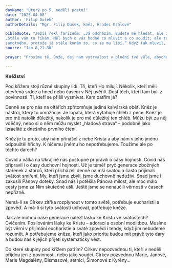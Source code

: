 ```yaml
---
dayName: "Úterý po 5. neděli postní"
date: "2025-04-08"
author: 'Filip Dušek'
authorDetails: "Mgr. Filip Dušek, kněz, Hradec Králové"

bibleQuote: "Ježíš řekl farizeům: „Já odcházím. Budete mě hledat, ale zemřete ve svém hříchu. Kam jdu já, tam vy přijít nemůžete.“ Židé říkali: „Chce si snad vzít život, že prohlašuje: »Kam jdu já, tam vy přijít nemůžete«?“ A on jim řekl: „Vy jste zdola, já jsem shora. Vy jste z tohoto světa, já z tohoto světa nejsem. Proto jsem vám řekl, že zemřete ve svých hříších. Ano, jestliže neuvěříte, že jsem to já, zemřete ve svých hříších.“ Zeptali se ho: „Kdo (tedy) jsi?“ Ježíš jim odpověděl:
„Stále vám to říkám. Měl bych o vás hodně co mluvit a co soudit; ale ten, který mě poslal, je pravdivý, a já mluvím k světu to, co jsem slyšel od něho.“ Nepochopili, že k nim mluvil o Otci. Ježíš jim řekl: „Až povýšíte Syna člověka, tehdy poznáte, že jsem to já a že sám ze sebe nic nekonám, ale tak mluvím, jak mě naučil Otec. A ten, který mě poslal, je se mnou. Nenechal mě
samotného, protože já stále konám to, co se mu líbí.“ Když tak mluvil, mnozí v něho uvěřili."
source: "Jan 8,21-30"

prayer: "Prosíme tě, Bože, dej nám vytrvalost v plnění tvé vůle, abychom svým životem vydávali o tobě svědectví, a tak aby i v naší době stále více lidí nacházelo cestu k tobě. Skrze tvého Syna Ježíše Krista, našeho Pána, neboť on s tebou v jednotě Ducha Svatého žije a kraluje po všechny věky věků. Amen."

---
```


**Kněžství**

Pod křížem stojí různé skupiny lidí. Tři, kteří Ho milují. Několik, kteří měli otevřená srdce a hned nebo časem v Něj uvěřili. Dost těch, kteří tam byli z povinnosti. Ti, kteří se přišli vysmívat. Kam patřím já?

Denně se pro nás na oltářích zpřítomňuje jediná kalvárská oběť. Kněz je nástroj, který to umožňuje. Je lopata, která vytahuje chléb  z pece. Kněz je pro mě natolik důležitý, nakolik je pro mě důležitý ten chléb. Můžu být za něj vděčný, nebo si o něm můžu myslet „hladová strava“ – podobně jako Izraelité z dnešního prvního čtení.

Kněz je tu proto, aby nám přinášel z nebe Krista a aby nám v jeho jménu odpouštěl hříchy. K ničemu jinému ho nepotřebujeme. Toužíme ale po těchto darech?

Covid a válka na Ukrajině nás postupně připravili o časy hojnosti. Covid nás připravil i o časy duchovní hojnosti. Už je téměř pryč generace zbožných stařenek a starců, kteří přicházeli denně na mši svatou a často přijímali svátost smíření. My, kteří jsme zbyli, jsme duchovně neduživí. Snad jsme i zakusili Pánovy doteky. Snad nás i potěšila Pánova milost, ale moc málo cesty jsme za Ním skutečně ušli. Ještě jsme se nenaučili věrnosti v časech nepřízně. 

Nemá-li se Církev zítřka rozplynout v tomto světě, potřebuje eucharistii a zpověď. A má-li si tyto svátosti uchovat, potřebuje kněze.

Jak ale mohou naše generace nalézt lásku ke Kristu ve svátostech? Cvičením. Posilováním lásky ke Kristu – adorací a osobní modlitbou. Musíme být věrní v přijímání eucharistie a svaté zpovědi i tehdy, když jim nebudeme rozumět. A potřebujeme kněze, kteří jako prioritu budou mít právě tyto dary a budou nás k jejich přijetí systematicky vést.

Do které skupiny pod křížem patřím? Církev nepozvednou ti, kteří v neděli přijdou jen z povinnosti, nebo jako soudci. Církev pozvednou Marie, Janové, Marie Magdalény, Dismasové, setníci, Šimonové z Kyrény… 

